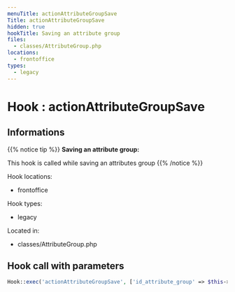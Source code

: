 ```yaml
---
menuTitle: actionAttributeGroupSave
Title: actionAttributeGroupSave
hidden: true
hookTitle: Saving an attribute group
files:
  - classes/AttributeGroup.php
locations:
  - frontoffice
types:
  - legacy
---
```


# Hook : actionAttributeGroupSave

## Informations

{{% notice tip %}}
**Saving an attribute group:** 

This hook is called while saving an attributes group
{{% /notice %}}

Hook locations: 
  - frontoffice

Hook types: 
  - legacy

Located in: 
  - classes/AttributeGroup.php

## Hook call with parameters

```php
Hook::exec('actionAttributeGroupSave', ['id_attribute_group' => $this->id]);
```